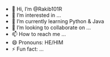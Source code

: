 - 👋 Hi, I’m @Rakib101R
- 👀 I’m interested in ...
- 🌱 I’m currently learning Python & Java
- 💞️ I’m looking to collaborate on ...
- 📫 How to reach me ...
- 😄 Pronouns: HE/HIM
- ⚡ Fun fact: ...

<!---
Rakib101R/Rakib101R is a ✨ special ✨ repository because its `README.md` (this file) appears on your GitHub profile.
You can click the Preview link to take a look at your changes.
--->
